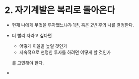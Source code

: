 # 2. 자기계발은 복리로 돌아온다

- 현재 나에게 무엇을 투자했느냐갸 1년, 혹은 2년 후의 나를 결정한다.

- 더 빨리 자라고 싶다면

  - 어떻게 이율을 높일 것인가
  - 지속적으로 현명한 투자를 하려면 어떻게 할 것인가

  를 고민해야 한다.

- 